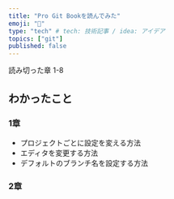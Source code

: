 ```yaml
---
title: "Pro Git Bookを読んでみた"
emoji: "📖"
type: "tech" # tech: 技術記事 / idea: アイデア
topics: ["git"]
published: false
---
```



読み切った章
1-8

## わかったこと

### 1章

- プロジェクトごとに設定を変える方法
- エディタを変更する方法
- デフォルトのブランチ名を設定する方法

### 2章
